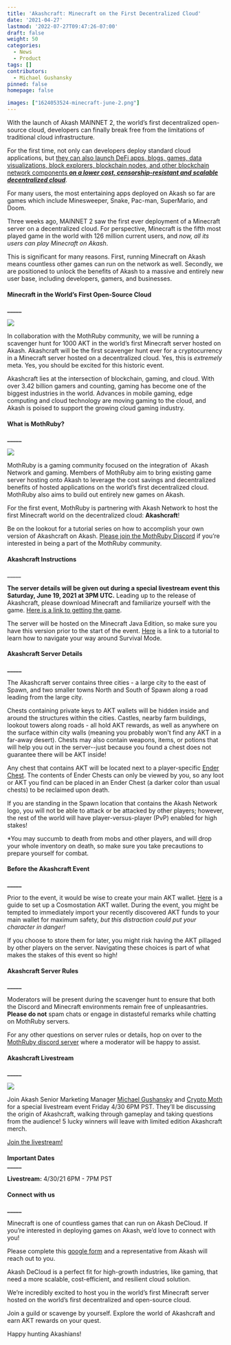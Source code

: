 ```yaml
---
title: 'Akashcraft: Minecraft on the First Decentralized Cloud'
date: '2021-04-27'
lastmod: '2022-07-27T09:47:26-07:00'
draft: false
weight: 50
categories:
  - News
  - Product
tags: []
contributors:
  - Michael Gushansky
pinned: false
homepage: false

images: ["1624053524-minecraft-june-2.png"]
---
```

  
With the launch of Akash MAINNET 2, the world’s first decentralized open-source cloud, developers can finally break free from the limitations of traditional cloud infrastructure.  
  
For the first time, not only can developers deploy standard cloud applications, but [they can also launch DeFi apps, blogs, games, data visualizations, block explorers, blockchain nodes, and other blockchain network components _**on a lower cost, censorship-resistant and scalable decentralized cloud**_](https://github.com/ovrclk/awesome-akash).  

For many users, the most entertaining apps deployed on Akash so far are games which include Minesweeper, Snake, Pac-man, SuperMario, and Doom.  

Three weeks ago, MAINNET 2 saw the first ever deployment of a Minecraft server on a decentralized cloud. For perspective, Minecraft is the fifth most played game in the world with 126 million current users, and _now, all its users can play Minecraft on Akash_.   

This is significant for many reasons. First, running Minecraft on Akash means countless other games can run on the network as well. Secondly, we are positioned to unlock the benefits of Akash to a massive and entirely new user base, including developers, gamers, and businesses.  

#### **Minecraft in the World’s First Open-Source Cloud**  
**\_\_\_\_\_**

![](https://www.datocms-assets.com/45776/1620925257-2021-04-2316-48-54-1024x640.png)

In collaboration with the MothRuby community, we will be running a scavenger hunt for 1000 AKT in the world’s first Minecraft server hosted on Akash. Akashcraft will be the first scavenger hunt ever for a cryptocurrency in a Minecraft server hosted on a decentralized cloud. Yes, this is _extremely_ meta. Yes, you should be excited for this historic event.  
  
Akashcraft lies at the intersection of blockchain, gaming, and cloud. With over 3.42 billion gamers and counting, gaming has become one of the biggest industries in the world. Advances in mobile gaming, edge computing and cloud technology are moving gaming to the cloud, and Akash is poised to support the growing cloud gaming industry.  

#### **What is MothRuby?**  
**\_\_\_\_\_**

![](https://www.datocms-assets.com/45776/1620925359-mothwoobie-1024x760.png)

MothRuby is a gaming community focused on the integration of  Akash Network and gaming. Members of MothRuby aim to bring existing game server hosting onto Akash to leverage the cost savings and decentralized benefits of hosted applications on the world’s first decentralized cloud. MothRuby also aims to build out entirely new games on Akash.   

For the first event, MothRuby is partnering with Akash Network to host the first Minecraft world on the decentralized cloud: **Akashcraft**!   

Be on the lookout for a tutorial series on how to accomplish your own version of Akashcraft on Akash. [Please join the MothRuby Discord](https://discord.gg/ADf5XfnR8T) if you’re interested in being a part of the MothRuby community.

#### **Akashcraft Instructions**  
\_\_\_\_\_

**The server details will be given out during a special livestream event this Saturday, June 19, 2021 at 3PM UTC.** Leading up to the release of Akashcraft, please download Minecraft and familiarize yourself with the game. [Here is a link to getting the game](https://help.minecraft.net/hc/en-us/articles/360029685252-How-do-I-install-Minecraft-Java-Edition-).   

The server will be hosted on the Minecraft Java Edition, so make sure you have this version prior to the start of the event. [Here](https://www.youtube.com/watch?v=bUudx1cPiAA) is a link to a tutorial to learn how to navigate your way around Survival Mode. 

#### **Akashcraft Server Details**  
**\_\_\_\_\_**

The Akashcraft server contains three cities - a large city to the east of Spawn, and two smaller towns North and South of Spawn along a road leading from the large city.   

Chests containing private keys to AKT wallets will be hidden inside and around the structures within the cities. Castles, nearby farm buildings, lookout towers along roads - all hold AKT rewards, as well as anywhere on the surface within city walls (meaning you probably won't find any AKT in a far-away desert). Chests may also contain weapons, items, or potions that will help you out in the server--just because you found a chest does not guarantee there will be AKT inside!  

Any chest that contains AKT will be located next to a player-specific [Ender Chest](https://minecraft.fandom.com/wiki/Ender_Chest). The contents of Ender Chests can only be viewed by you, so any loot or AKT you find can be placed in an Ender Chest (a darker color than usual chests) to be reclaimed upon death.   

If you are standing in the Spawn location that contains the Akash Network logo, you will not be able to attack or be attacked by other players; however, the rest of the world will have player-versus-player (PvP) enabled for high stakes!    

\*You may succumb to death from mobs and other players, and will drop your whole inventory on death, so make sure you take precautions to prepare yourself for combat. 

#### **Before the Akashcraft Event**  
**\_\_\_\_\_**

Prior to the event, it would be wise to create your main AKT wallet. [Here](https://medium.com/cosmostation/how-to-create-your-personal-akash-network-akt-account-on-cosmostation-wallet-ios-android-web-16e51b568400#:~:text=How%20to%20create%2Fimport%20a,dashboard%20of%20Cosmostation%20Web%20Wallet.&text=Press%20%E2%80%9CImport%20Wallet%2C%E2%80%9D%20type,is%20encrypted%20using%20the%20PIN.) is a guide to set up a Cosmostation AKT wallet. During the event, you might be tempted to immediately import your recently discovered AKT funds to your main wallet for maximum safety, _but this distraction could put your character in danger!_   

If you choose to store them for later, you might risk having the AKT pillaged by other players on the server. Navigating these choices is part of what makes the stakes of this event so high!  

#### **Akashcraft Server Rules**  
**\_\_\_\_\_**

Moderators will be present during the scavenger hunt to ensure that both the Discord and Minecraft environments remain free of unpleasantries. **Please do not** spam chats or engage in distasteful remarks while chatting on MothRuby servers.  

For any other questions on server rules or details, hop on over to the [MothRuby discord server](https://discord.gg/ADf5XfnR8T) where a moderator will be happy to assist.

#### **Akashcraft Livestream**  
**\_\_\_\_\_**

![](https://www.datocms-assets.com/45776/1620925375-akashcraftlivestream-twitter-1024x576.png)

Join Akash Senior Marketing Manager [Michael Gushansky](https://akash.network/blog/introducing-michael-gushansky/) and [Crypto Moth](https://twitter.com/JustaCryptoMoth) for a special livestream event Friday 4/30 6PM PST. They’ll be discussing the origin of Akashcraft, walking through gameplay and taking questions from the audience! 5 lucky winners will leave with limited edition Akashcraft merch.

[Join the livestream!](https://youtu.be/jKv5OPhB_-c)

####   
**Important Dates**  
**\_\_\_\_\_**

**Livestream:** 4/30/21 6PM - 7PM PST  

#### **Connect with us**  
**\_\_\_\_\_**

Minecraft is one of countless games that can run on Akash DeCloud. If you’re interested in deploying games on Akash, we’d love to connect with you! 

Please complete this [google form](https://docs.google.com/forms/d/e/1FAIpQLSeSo8fBBapxLJsV3frpFljMJbZ8NR3qRNLiouJOWIk9E4EqVw/viewform?usp=sf_link) and a representative from Akash will reach out to you.  

Akash DeCloud is a perfect fit for high-growth industries, like gaming, that need a more scalable, cost-efficient, and resilient cloud solution.  
  
We’re incredibly excited to host you in the world’s first Minecraft server hosted on the world’s first decentralized and open-source cloud. 

Join a guild or scavenge by yourself. Explore the world of Akashcraft and earn AKT rewards on your quest. 

Happy hunting Akashians!